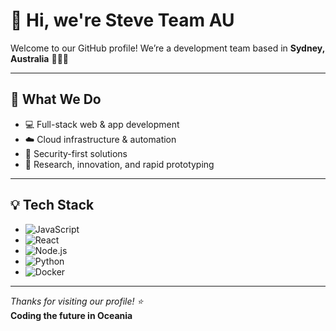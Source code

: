# 👋 Hi, we're Steve Team AU

Welcome to our GitHub profile!
We’re a development team based in **Sydney, Australia** 🐨🇦🇺

---

## 🚀 What We Do

* 💻 Full-stack web & app development
* ☁️ Cloud infrastructure & automation
* 🔐 Security-first solutions
* 🧪 Research, innovation, and rapid prototyping

---

## 💡 Tech Stack

* ![JavaScript](https://img.shields.io/badge/-JavaScript-black?style=flat-square\&logo=javascript)
* ![React](https://img.shields.io/badge/-React-black?style=flat-square\&logo=react)
* ![Node.js](https://img.shields.io/badge/-Node.js-black?style=flat-square\&logo=node.js)
* ![Python](https://img.shields.io/badge/-Python-black?style=flat-square\&logo=python)
* ![Docker](https://img.shields.io/badge/-Docker-black?style=flat-square\&logo=docker)

---

*Thanks for visiting our profile! ⭐️*  
**Coding the future in Oceania**
